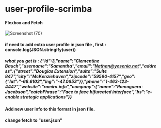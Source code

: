 # user-profile-scrimba
#### Flexbox and Fetch

![Screenshot (70)](https://user-images.githubusercontent.com/85759426/143476307-de047a5e-21ad-41e8-a95a-e59446398ab0.png)

#### if need to add extra user profile in json file , first : console.log(JSON.stringify(user))
##### what you get is : {"id":3,"name":"Clementine Bauch","username":"Samantha","email":"Nathan@yesenia.net","address":{"street":"Douglas Extension","suite":"Suite 847","city":"McKenziehaven","zipcode":"59590-4157","geo":{"lat":"-68.6102","lng":"-47.0653"}},"phone":"1-463-123-4447","website":"ramiro.info","company":{"name":"Romaguera-Jacobson","catchPhrase":"Face to face bifurcated interface","bs":"e-enable strategic applications"}}
#### Add new user info to this format in json file.
#### change fetch to "user.json"
